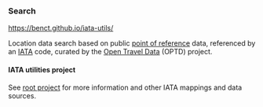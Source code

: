 ### Search

https://benct.github.io/iata-utils/

Location data search based on public [point of reference](https://github.com/opentraveldata/opentraveldata/tree/master/opentraveldata) data,
referenced by an [IATA](https://www.iata.org/) code,
curated by the [Open Travel Data](https://github.com/opentraveldata/opentraveldata) (OPTD) project.

#### IATA utilities project

See [root project](https://github.com/benct/iata-utils) for more information and other IATA mappings and data sources.